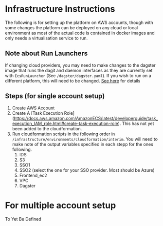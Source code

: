 # Infrastructure Instructions
The following is for setting up the platform on 
AWS accounts, though with some changes the platform 
can be deployed on any cloud or local environment 
as most of the actual code is contained in docker 
images and only needs a virtualisation service to run.

## Note about Run Launchers
If changing cloud providers, you may need to make 
changes to the dagster image that runs the dagit 
and daemon interfaces as they are currently 
set with `EcsRunLauncher` 
(See `/dagster/dagster.yaml`). 
If you wish to run on a different platform, this will 
need to be changed. [See here](https://docs.dagster.io/deployment/run-launcher) 
for details

## Steps (for single account setup)

1. Create AWS Account
2. Create A [Task Execution Role] (https://docs.aws.amazon.com/AmazonECS/latest/developerguide/task_execution_IAM_role.html#create-task-execution-role).  This has not yet been added to the cloudformation.
3. Run cloudformation scripts in the following order in `/infrastructure/environments/cloudformation/interim`. You will need to make note of the output variables specified in each stepp for the ones following.
   1. IDS
   2. S3
   3. SSO1
   4. SSO2 (select the one for your SSO provider. Most should be Azure)
   5. Frontend_ec2
   6. VPC
   7. Dagster

# For multiple account setup
To Yet Be Defined